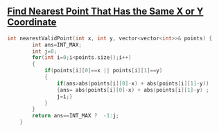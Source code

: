 ## [Find Nearest Point That Has the Same X or Y Coordinate](https://leetcode.com/problems/find-nearest-point-that-has-the-same-x-or-y-coordinate/)
```cpp
int nearestValidPoint(int x, int y, vector<vector<int>>& points) {
        int ans=INT_MAX;
        int j=0;
        for(int i=0;i<points.size();i++)
        {
            if(points[i][0]==x || points[i][1]==y)
            {
                if(ans>abs(points[i][0]-x) + abs(points[i][1]-y))
                {ans= abs(points[i][0]-x) + abs(points[i][1]-y) ;
                j=i;}
            }
        }
        return ans==INT_MAX ?  -1:j;
    }
```
